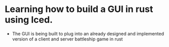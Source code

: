 # Learning how to build a GUI in rust using Iced. 
- The GUI is being built to plug into an already designed and implemented version of a client and server battleship game in rust
